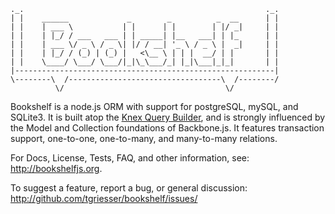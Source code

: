 ```
._.                                                      ._.
| |    ______             _        _          _  __      | |
| |    | ___ \           | |      | |        | |/ _|     | |
| |    | |_/ / ___   ___ | | _____| |__   ___| | |_      | |
| |    | ___ \/ _ \ / _ \| |/ / __| '_ \ / _ \ |  _|     | |
| |    | |_/ / (_) | (_) |   <\__ \ | | |  __/ | |       | |
| |    \____/ \___/ \___/|_|\_\___/_| |_|\___|_|_|       | |
|----------------------------------------------------------|
\--------\  /----------------------------------\  /--------/
          \/                                    \/
```

Bookshelf is a node.js ORM with support for postgreSQL, mySQL, and SQLite3.
It is built atop the <a href="http://knexjs.org">Knex Query Builder</a>, 
and is strongly influenced by the Model and Collection foundations of Backbone.js.
It features transaction support, one-to-one, one-to-many, and many-to-many relations.

For Docs, License, Tests, FAQ, and other information, see: http://bookshelfjs.org.

To suggest a feature, report a bug, or general discussion: http://github.com/tgriesser/bookshelf/issues/